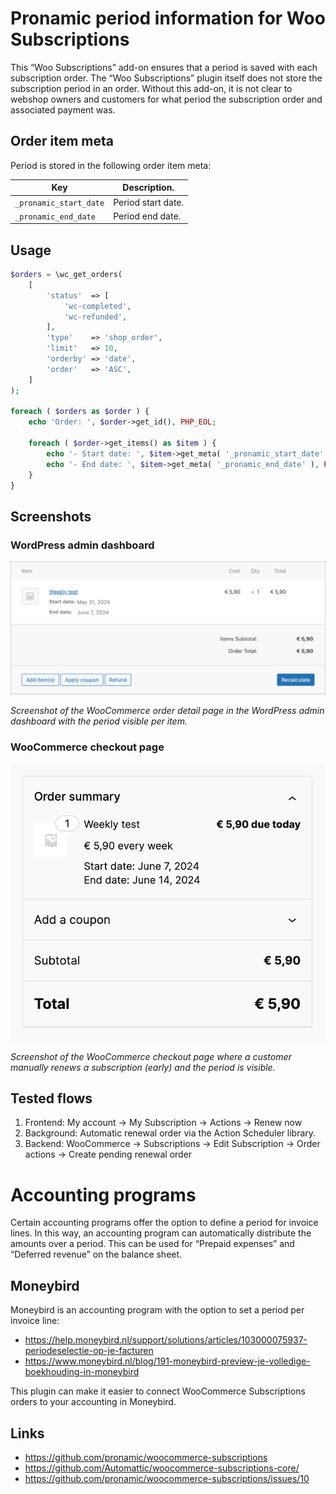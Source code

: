 # Pronamic period information for Woo Subscriptions

This “Woo Subscriptions” add-on ensures that a period is saved with each subscription order. The “Woo Subscriptions” plugin itself does not store the subscription period in an order. Without this add-on, it is not clear to webshop owners and customers for what period the subscription order and associated payment was.

## Order item meta

Period is stored in the following order item meta:

| Key                    | Description.       |
| ---------------------- | ------------------ |
| `_pronamic_start_date` | Period start date. |
| `_pronamic_end_date`   | Period end date.   |

## Usage

```php
$orders = \wc_get_orders(
	[
		'status'  => [
			'wc-completed',
			'wc-refunded',
		],
		'type'    => 'shop_order',
		'limit'   => 10,
		'orderby' => 'date',
		'order'   => 'ASC',
	]
);

foreach ( $orders as $order ) {
	echo 'Order: ', $order->get_id(), PHP_EOL;

	foreach ( $order->get_items() as $item ) {
		echo '- Start date: ', $item->get_meta( '_pronamic_start_date' ), PHP_EOL;
		echo '- End date: ', $item->get_meta( '_pronamic_end_date' ), PHP_EOL;
	}
}
```

## Screenshots

### WordPress admin dashboard

![Screenshot of the WooCommerce order detail page in the WordPress admin dashboard with the period visible per item.](documentation/wc-edit-order-item-with-period.png)

_Screenshot of the WooCommerce order detail page in the WordPress admin dashboard with the period visible per item._

### WooCommerce checkout page

![Screenshot of the WooCommerce checkout page where a customer manually renews a subscription (early) and the period is visible.](documentation/wc-checkout-order-summary-manual-early-renewal.png)

_Screenshot of the WooCommerce checkout page where a customer manually renews a subscription (early) and the period is visible._

## Tested flows

1. Frontend: My account → My Subscription → Actions → Renew now
2. Background: Automatic renewal order via the Action Scheduler library.
3. Backend: WooCommerce → Subscriptions → Edit Subscription → Order actions → Create pending renewal order

# Accounting programs

Certain accounting programs offer the option to define a period for invoice lines. In this way, an accounting program can automatically distribute the amounts over a period. This can be used for “Prepaid expenses” and “Deferred revenue” on the balance sheet.

## Moneybird

Moneybird is an accounting program with the option to set a period per invoice line:

- https://help.moneybird.nl/support/solutions/articles/103000075937-periodeselectie-op-je-facturen
- https://www.moneybird.nl/blog/191-moneybird-preview-je-volledige-boekhouding-in-moneybird

This plugin can make it easier to connect WooCommerce Subscriptions orders to your accounting in Moneybird.

## Links

- https://github.com/pronamic/woocommerce-subscriptions
- https://github.com/Automattic/woocommerce-subscriptions-core/
- https://github.com/pronamic/woocommerce-subscriptions/issues/10
